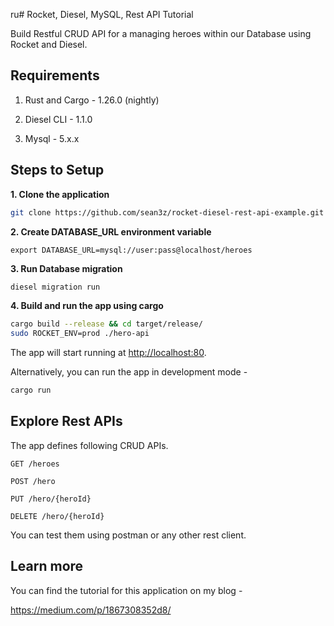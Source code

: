 ru# Rocket, Diesel, MySQL, Rest API Tutorial

Build Restful CRUD API for a managing heroes within our Database using Rocket and Diesel.

## Requirements

1. Rust and Cargo - 1.26.0 (nightly)

2. Diesel CLI - 1.1.0

2. Mysql - 5.x.x

## Steps to Setup

**1. Clone the application**

```bash
git clone https://github.com/sean3z/rocket-diesel-rest-api-example.git
```

**2. Create DATABASE_URL environment variable**
```
export DATABASE_URL=mysql://user:pass@localhost/heroes
```

**3. Run Database migration**
```bash
diesel migration run
```

**4. Build and run the app using cargo**

```bash
cargo build --release && cd target/release/
sudo ROCKET_ENV=prod ./hero-api
```

The app will start running at <http://localhost:80>.

Alternatively, you can run the app in development mode -

```bash
cargo run
```

## Explore Rest APIs

The app defines following CRUD APIs.

    GET /heroes
    
    POST /hero
    
    PUT /hero/{heroId}
    
    DELETE /hero/{heroId}

You can test them using postman or any other rest client.

## Learn more

You can find the tutorial for this application on my blog -

<https://medium.com/p/1867308352d8/>
